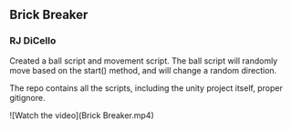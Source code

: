 ## Brick Breaker

### RJ DiCello

Created a ball script and movement script. The ball script will randomly move based on the start() method, and will change a random direction.

The repo contains all the scripts, including the unity project itself, proper gitignore.

![Watch the video](Brick Breaker.mp4)

 
